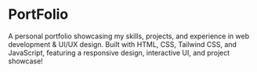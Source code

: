 # PortFolio
A personal portfolio showcasing my skills, projects, and experience in web development &amp; UI/UX design. Built with HTML, CSS, Tailwind CSS, and JavaScript, featuring a responsive design, interactive UI, and project showcase!
